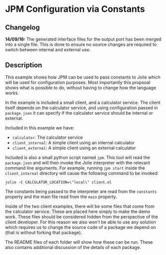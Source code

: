 # JPM Configuration via Constants

## Changelog

__14/09/16:__ The generated interface files for the output port has been merged
into a single file. This is done to ensure no source changes are required to
switch between internal and external use.

## Description

This example shows how JPM can be used to pass constants to Jolie which will be
used for configuration purposes. Most importantly this propsoal shows what is
possible to do, without having to change how the language works.

In the example is included a small client, and a calculator service. The client
itself depends on the calculator service, and using configuration passed in
`package.json` it can specify if the calculator service should be internal or
external.

Included in this example we have:

  - `calculator`: The calculator service
  - `client_internal`: A simple client using an internal calculator
  - `client_external`: A simple client using an external calculator

Included is also a small python script named `jpm`. This tool will read the
`package.json` and will then invoke the Jolie interpreter with the relevant
command line arguments. For example, running `jpm start` inside the
`client_internal` directory will cause the following command to be invoked:

```
jolie -C CALCULATOR_LOCATION=\"local\" client.ol
```

The constants being passed to the interpreter are read from the `constants`
property and the main file read from the `main` property.

Inside of the two client examples, there will be some files that come from the
calculator service. These are placed here simply to make the demo work. These
files should be considered hidden from the perspective of the client developer.
For this reason we also won't be able to use any solution which requires us to
change the source code of a package we depend on (that is without forking that
package).

The README files of each folder will show how these can be run. These also
contains additional discussion of the details of each package.
